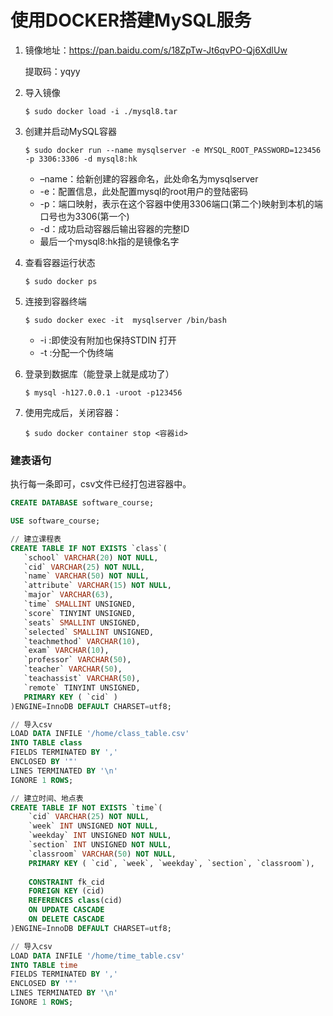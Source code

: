 # 使用DOCKER搭建MySQL服务

1. 镜像地址：https://pan.baidu.com/s/18ZpTw-Jt6qvPO-Qj6XdlUw 

   提取码：yqyy
   
2. 导入镜像

   ```shell
   $ sudo docker load -i ./mysql8.tar
   ```

3. 创建并启动MySQL容器

   ```shell
   $ sudo docker run --name mysqlserver -e MYSQL_ROOT_PASSWORD=123456 -p 3306:3306 -d mysql8:hk
   ```

   - –name：给新创建的容器命名，此处命名为mysqlserver
   - -e：配置信息，此处配置mysql的root用户的登陆密码
   - -p：端口映射，表示在这个容器中使用3306端口(第二个)映射到本机的端口号也为3306(第一个)
   - -d：成功启动容器后输出容器的完整ID
   - 最后一个mysql8:hk指的是镜像名字

4. 查看容器运行状态

   ```shell
   $ sudo docker ps
   ```

5. 连接到容器终端

   ```shell
   $ sudo docker exec -it  mysqlserver /bin/bash
   ```

   - -i :即使没有附加也保持STDIN 打开
   - -t :分配一个伪终端

6. 登录到数据库（能登录上就是成功了）

   ```shell
   $ mysql -h127.0.0.1 -uroot -p123456
   ```

7. 使用完成后，关闭容器：

   ```shell
   $ sudo docker container stop <容器id>
   ```



### 建表语句

执行每一条即可，csv文件已经打包进容器中。

```sql
CREATE DATABASE software_course;

USE software_course;

// 建立课程表
CREATE TABLE IF NOT EXISTS `class`(
   `school` VARCHAR(20) NOT NULL,
   `cid` VARCHAR(25) NOT NULL,
   `name` VARCHAR(50) NOT NULL,
   `attribute` VARCHAR(15) NOT NULL,
   `major` VARCHAR(63),
   `time` SMALLINT UNSIGNED,
   `score` TINYINT UNSIGNED,
   `seats` SMALLINT UNSIGNED,
   `selected` SMALLINT UNSIGNED,
   `teachmethod` VARCHAR(10),
   `exam` VARCHAR(10),
   `professor` VARCHAR(50),
   `teacher` VARCHAR(50),
   `teachassist` VARCHAR(50),
   `remote` TINYINT UNSIGNED,
   PRIMARY KEY ( `cid` )
)ENGINE=InnoDB DEFAULT CHARSET=utf8;

// 导入csv 
LOAD DATA INFILE '/home/class_table.csv' 
INTO TABLE class 
FIELDS TERMINATED BY ','
ENCLOSED BY '"'
LINES TERMINATED BY '\n'
IGNORE 1 ROWS;

// 建立时间、地点表
CREATE TABLE IF NOT EXISTS `time`(
	`cid` VARCHAR(25) NOT NULL,
    `week` INT UNSIGNED NOT NULL,
	`weekday` INT UNSIGNED NOT NULL,
	`section` INT UNSIGNED NOT NULL,
	`classroom` VARCHAR(50) NOT NULL,
	PRIMARY KEY ( `cid`, `week`, `weekday`, `section`, `classroom`),
    
    CONSTRAINT fk_cid 
	FOREIGN KEY (cid) 
	REFERENCES class(cid)
    ON UPDATE CASCADE
    ON DELETE CASCADE
)ENGINE=InnoDB DEFAULT CHARSET=utf8;

// 导入csv
LOAD DATA INFILE '/home/time_table.csv' 
INTO TABLE time 
FIELDS TERMINATED BY ','
ENCLOSED BY '"'
LINES TERMINATED BY '\n'
IGNORE 1 ROWS;
```
